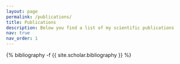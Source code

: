 ```yaml
---
layout: page
permalink: /publications/
title: Publications
description: Below you find a list of my scientific publications
nav: true
nav_order: 1
---
```

<!-- _pages/publications.md -->
<div class="publications">

{% bibliography -f {{ site.scholar.bibliography }} %}

</div>